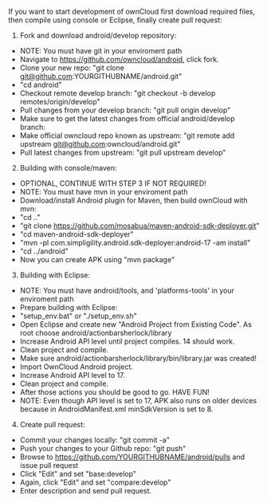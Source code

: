   
  If you want to start development of ownCloud first download required files, then compile using console or Eclipse, finally create pull request:
  
  1. Fork and download android/develop repository:

  -  NOTE: You must have git in your enviroment path
  -  Navigate to https://github.com/owncloud/android, click fork.
  -  Clone your new repo: "git clone git@github.com:YOURGITHUBNAME/android.git"
  -  "cd android"
  -  Checkout remote develop branch: "git checkout -b develop remotes/origin/develop"
  -  Pull changes from your develop branch: "git pull origin develop"
  -  Make sure to get the latest changes from official android/develop branch:
  -  Make official owncloud repo known as upstream: "git remote add upstream git@github.com:owncloud/android.git"
  -  Pull latest changes from upstream: "git pull upstream develop"

  2. Building with console/maven:

  -  OPTIONAL, CONTINUE WITH STEP 3 IF NOT REQUIRED!
  -  NOTE: You must have mvn in your enviroment path
  -  Download/install Android plugin for Maven, then build ownCloud with mvn:
  -  "cd .."
  -  "git clone https://github.com/mosabua/maven-android-sdk-deployer.git"
  -  "cd maven-android-sdk-deployer"
  -  "mvn -pl com.simpligility.android.sdk-deployer:android-17 -am install"
  -  "cd ../android"
  -  Now you can create APK using "mvn package"

  3. Building with Eclipse:

  -  NOTE: You must have android/tools, and 'platforms-tools' in your enviroment path
  -  Prepare building with Eclipse:
  -  "setup_env.bat" or "./setup_env.sh"
  -  Open Eclipse and create new "Android Project from Existing Code". As root choose android/actionbarsherlock/library
  -  Increase Android API level until project compiles. 14 should work. 
  -  Clean project and compile.
  -  Make sure android/actionbarsherlock/library/bin/library.jar was created!
  -  Import OwnCloud Android project.
  -  Increase Android API level to 17.
  -  Clean project and compile.
  -  After those actions you should be good to go. HAVE FUN!
  -  NOTE: Even though API level is set to 17, APK also runs on older devices because in AndroidManifest.xml minSdkVersion is set to 8.

  4. Create pull request:
  
  -  Commit your changes locally: "git commit -a"
  -  Push your changes to your Github repo: "git push"
  -  Browse to https://github.com/YOURGITHUBNAME/android/pulls and issue pull request
  -  Click "Edit" and set "base:develop"
  -  Again, click "Edit" and set "compare:develop"
  -  Enter description and send pull request.




